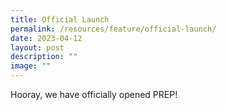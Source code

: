 ```yaml
---
title: Official Launch
permalink: /resources/feature/official-launch/
date: 2023-04-12
layout: post
description: ""
image: ""
---
```

Hooray, we have officially opened PREP!